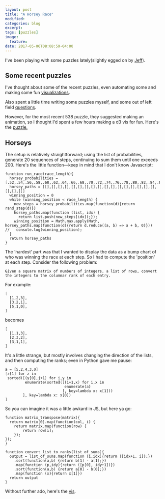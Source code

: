 ```yaml
---
layout: post
title: "A Horsey Race"
modified:
categories: blog
excerpt:
tags: [puzzles]
image:
  feature:
date: 2017-05-06T08:08:50-04:00
---
```


I've been playing with some puzzles lately(slightly egged on by [Jeff](https://whatsyourpvalue.wordpress.com/)).

## Some recent puzzles

I've thought about some of the recent puzzles, even automating some and making some fun [visualizations](https://twitter.com/BEBischof/status/852372470707269632).

Also spent a little time writing some puzzles myself, and some out of left field [questions](https://twitter.com/BEBischof/status/848016168254406656).

However, for the most recent 538 puzzle, they suggested making an animation, so I thought I'd spent a few hours making a d3 vis for fun. Here's the [puzzle.](https://fivethirtyeight.com/features/who-will-win-the-lucky-derby/)

## Horseys

The setup is relatively straightforward; using the list of probabilities, generate 20 sequences of steps, continuing to sum them until one exceeds 200. Here's the little function—keep in mind that I don't know Javascript:

```
function run_race(race_length){
  horsey_probabilities = [.52,.54,.56,.58,.60,.62,.64,.66,.68,.70,.72,.74,.76,.78,.80,.82,.84,.86,.88,.90].reverse()
  horsey_paths = [[],[],[],[],[],[],[],[],[],[],[],[],[],[],[],[],[],[],[],[]]
  winning_position = 0
  while (winning_position < race_length) {
    new_steps = horsey_probabilities.map(function(d){return rand_step(d)})
    horsey_paths.map(function (list, idx) {
      return list.push(new_steps[idx]);});
    winning_position = Math.max.apply(Math, horsey_paths.map(function(d){return d.reduce((a, b) => a + b, 0)}))
//   console.log(winning_position);
  }
  return horsey_paths
}
```

The 'hardest' part was that I wanted to display the data as a bump chart of who was winning the race at each step. So I had to compute the 'position' at each step. Consider the following problem:

```
Given a square matrix of numbers of integers, a list of rows, convert the integers to the columnar rank of each entry.
```

For example:
```
[
  [1,2,3],
  [3,2,1],
  [5,1,0],
]
```
becomes
```
[
  [1,1,3],
  [2,3,2],
  [3,1,1],
]
```

It's a little strange, but mostly involves changing the direction of the lists, and then computing the ranks; even in Python gave me pause:
```
a = [5,2,4,3,0]
[z[1] for z in
 sorted([(y[0],j+1) for j,y in
         enumerate(sorted([(i+1,x) for i,x in
                           enumerate(a)
                          ], key=lambda x: x[1]))
        ], key=lambda x: x[0])
]
```
So you can imagine it was a little awkard in JS, but here ya go:
```
function matrix_transpose(matrix){
  return matrix[0].map(function(col, i) {
    return matrix.map(function(row) {
        return row[i];
    });
});
}

function convert_list_to_ranks(list_of_sums){
  output = list_of_sums.map(function (i,idx){return ([idx+1, i]);})
    .sort(function(a,b) {return b[1] - a[1];})
    .map(function (p,idy){return ([p[0], idy+1])})
    .sort(function(a,b) {return a[0] - b[0];})
    .map(function (x){return x[1]})
  return output
}
```

Without further ado, here's the [vis](https://bl.ocks.org/BBischof/576cf84b61c3f04f1021a0159fc5a2d1).
